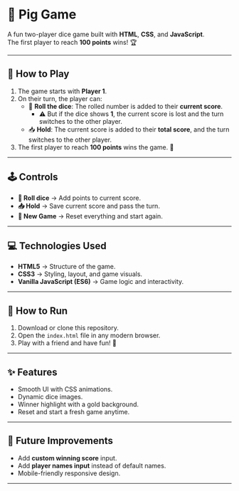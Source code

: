 # 🎲 Pig Game

A fun two-player dice game built with **HTML**, **CSS**, and **JavaScript**.  
The first player to reach **100 points** wins! 🏆

---

## 📖 How to Play
1. The game starts with **Player 1**.
2. On their turn, the player can:
   - 🎲 **Roll the dice**: The rolled number is added to their **current score**.  
     - ⚠️ But if the dice shows **1**, the current score is lost and the turn switches to the other player.
   - 📥 **Hold**: The current score is added to their **total score**, and the turn switches to the other player.
3. The first player to reach **100 points** wins the game. 🎉

---

## 🕹️ Controls
- **🎲 Roll dice** → Add points to current score.  
- **📥 Hold** → Save current score and pass the turn.  
- **🔄 New Game** → Reset everything and start again.  

---

## 💻 Technologies Used
- **HTML5** → Structure of the game.  
- **CSS3** → Styling, layout, and game visuals.  
- **Vanilla JavaScript (ES6)** → Game logic and interactivity.  

---

## 🚀 How to Run
1. Download or clone this repository.
2. Open the `index.html` file in any modern browser.
3. Play with a friend and have fun! 🎉

---

## ✨ Features
- Smooth UI with CSS animations.  
- Dynamic dice images.  
- Winner highlight with a gold background.  
- Reset and start a fresh game anytime.  

---

## 📌 Future Improvements
- Add **custom winning score** input.  
- Add **player names input** instead of default names.  
- Mobile-friendly responsive design.  

---
